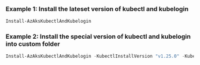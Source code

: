 ### Example 1: Install the lateset version of kubectl and kubelogin
```powershell
Install-AzAksKubectlAndKubelogin
```

### Example 2: Install the special version of kubectl and kubelogin into custom folder
```powershell
Install-AzAksKubectlAndKubelogin -KubectlInstallVersion "v1.25.0" -KubectlInstallDestination "~/bin/" -KubeloginInstallVersion "v0.0.20" -KubeloginInstallDestination "~/bin"
```

